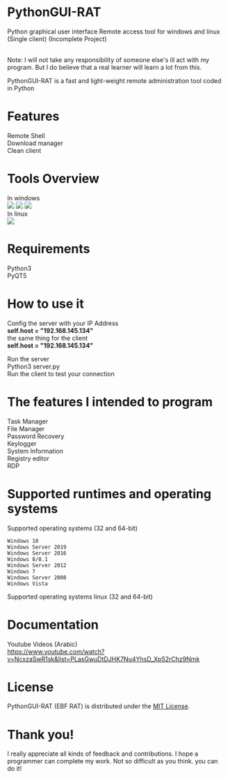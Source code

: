 # PythonGUI-RAT
Python graphical user interface Remote access tool for windows and linux (Single client) (Incomplete Project)<br/><br/>

Note: I will not take any responsibility of someone else's ill act with my program. But I do believe that a real learner will learn a lot from this.<br/>

PythonGUI-RAT is a fast and light-weight remote administration tool coded in Python<br/>

# Features

Remote Shell<br/>
Download manager<br/>
Clean client<br/>

# Tools Overview
In windows<br />
<img src="https://1.bp.blogspot.com/-o5dhyiOh1SI/Xz7ypHTYcFI/AAAAAAAAAbI/al82rnmEOJkda5LiLb4WId-4DeN4JWQDQCLcBGAsYHQ/s638/1.JPG"></img>
<img src="https://1.bp.blogspot.com/-1Bh4Vl5WLdY/Xz7ypKJQMqI/AAAAAAAAAbE/RBjucGVAyj0w4M6KCgYGt8P6N1znufk5wCLcBGAsYHQ/s630/2.JPG"></img>
<img src="https://1.bp.blogspot.com/-SyuNjsdfSPg/Xz7ypNX0zqI/AAAAAAAAAbA/nkc6HCS78-g0CLe02yghk4CEvTYav6nlwCLcBGAsYHQ/s635/3.JPG"></img>
<br />In linux<br />
<img src="https://1.bp.blogspot.com/-kwIQOM7dFeU/Xz7ypnwep5I/AAAAAAAAAbM/rk4w0p9Hmnw_AdVWoS9KN_wR8sFls0HlACLcBGAsYHQ/s641/4.JPG"></img>
# Requirements
Python3<br />
PyQT5

# How to use it
Config the server with your IP Address<br />
<b>self.host = "192.168.145.134"</b><br />
the same thing for the client<br />
<b>self.host = "192.168.145.134"</b><br />

Run the server <br />
Python3 server.py<br />
Run the client to test your connection<br />
# The features I intended to program

Task Manager<br/>
File Manager<br/>
Password Recovery<br/>
Keylogger<br/>
System Information<br/>
Registry editor<br/>
RDP<br/>

# Supported runtimes and operating systems

Supported operating systems (32 and 64-bit)

    Windows 10
    Windows Server 2019
    Windows Server 2016
    Windows 8/8.1
    Windows Server 2012
    Windows 7
    Windows Server 2008
    Windows Vista

Supported operating systems linux (32 and 64-bit)

# Documentation
Youtube Videos (Arabic)<br />
https://www.youtube.com/watch?v=NcxzaSwR1sk&list=PLasGwuDtDJHK7Nu4YhsD_Xp52rChz9Nmk

# License

PythonGUI-RAT (EBF RAT) is distributed under the <a href="https://fr.wikipedia.org/wiki/Licence_MIT">MIT License</a>.

# Thank you!

I really appreciate all kinds of feedback and contributions. I hope a programmer can complete my work. Not so difficult as you think. you can do it!


